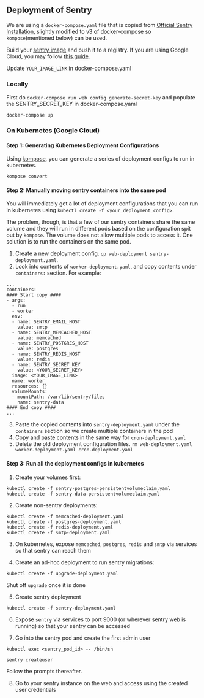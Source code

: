 ## Deployment of Sentry

We are using a `docker-compose.yaml` file that is copied from [Official Sentry Installation](https://github.com/getsentry/onpremise/blob/master/docker-compose.yml), slightly modified to v3 of docker-compose so `kompose`(mentioned below) can be used.

Build your [sentry image](https://github.com/getsentry/onpremise) and push it to a registry. If you are using Google Cloud, you may follow [this guide](https://cloud.google.com/container-registry/docs/pushing-and-pulling).

Update `YOUR_IMAGE_LINK` in docker-compose.yaml

### Locally

First do `docker-compose run web config generate-secret-key` and populate the SENTRY_SECRET_KEY in docker-compose.yaml

`docker-compose up`

### On Kubernetes (Google Cloud)

#### Step 1: Generating Kubernetes Deployment Configurations

Using [kompose](http://kompose.io/), you can generate a series of deployment configs to run in kubernetes.

`kompose convert`

#### Step 2: Manually moving sentry containers into the same pod

You will immediately get a lot of deployment configurations that you can run in kubernetes using `kubectl create -f <your_deployment_config>`.

The problem, though, is that a few of our sentry containers share the same volume and they will run in different pods based on the configuration spit out by `kompose`. The volume does not allow multiple pods to access it. One solution is to run the containers on the same pod.

1. Create a new deployment config. `cp web-deployment sentry-deployment.yaml`.
2. Look into contents of `worker-deployment.yaml`, and copy contents under `containers:` section. For example:

```
...
containers:
#### Start copy ####
- args:
  - run
  - worker
  env:
  - name: SENTRY_EMAIL_HOST
    value: smtp
  - name: SENTRY_MEMCACHED_HOST
    value: memcached
  - name: SENTRY_POSTGRES_HOST
    value: postgres
  - name: SENTRY_REDIS_HOST
    value: redis
  - name: SENTRY_SECRET_KEY
    value: <YOUR_SECRET_KEY>
  image: <YOUR_IMAGE_LINK>
  name: worker
  resources: {}
  volumeMounts:
  - mountPath: /var/lib/sentry/files
    name: sentry-data
#### End copy ####
...
```

3. Paste the copied contents into `sentry-deployment.yaml` under the `containers` section so we create multiple containers in the pod
4. Copy and paste contents in the same way for `cron-deployment.yaml`
5. Delete the old deployment configuration files. `rm web-deployment.yaml worker-deployment.yaml cron-deployment.yaml`

#### Step 3: Run all the deployment configs in kubernetes

1. Create your volumes first:

```
kubectl create -f sentry-postgres-persistentvolumeclaim.yaml
kubectl create -f sentry-data-persistentvolumeclaim.yaml
```

2. Create non-sentry deployments:

```
kubectl create -f memcached-deployment.yaml
kubectl create -f postgres-deployment.yaml
kubectl create -f redis-deployment.yaml
kubectl create -f smtp-deployment.yaml
```

3. On kubernetes, expose `memcached`, `postgres`, `redis` and `smtp` via services so that sentry can reach them

4. Create an ad-hoc deployment to run sentry migrations:

```
kubectl create -f upgrade-deployment.yaml
```

Shut off `upgrade` once it is done

5. Create sentry deployment

```
kubectl create -f sentry-deployment.yaml
```

6. Expose `sentry` via services to port 9000 (or wherever sentry web is running) so that your sentry can be accessed

7. Go into the sentry pod and create the first admin user

`kubectl exec <sentry_pod_id> -- /bin/sh`

`sentry createuser`

Follow the prompts thereafter.

8. Go to your sentry instance on the web and access using the created user credentials
